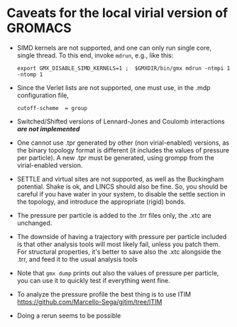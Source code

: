 
Caveats for the local virial version of GROMACS
===============================================

* SIMD kernels are not supported, and one can only run single core,
single thread. To this end, invoke ```mdrun```, e.g., like this: 

      export GMX_DISABLE_SIMD_KERNELS=1 ;  $GMXDIR/bin/gmx mdrun -ntmpi 1 -ntomp 1

* Since the Verlet lists are not supported, one must use, in the .mdp configuration file,  

      cutoff-scheme  = group
      
* Switched/Shifted versions of Lennard-Jones and Coulomb interactions ***are not implemented***
      
* One cannot use .tpr generated by other (non virial-enabled) versions, as the binary
topology format is different (it includes the values of pressure per
particle). A new .tpr must be generated, using grompp from the
virial-enabled version.

* SETTLE and virtual sites are not supported, as well as the
Buckingham potential. Shake is ok, and LINCS should also be fine. So,
you should be careful if you have water in your system, to disable the
settle section in the topology, and introduce the appropriate (rigid) bonds.

* The pressure per particle is added to the .trr files only, the .xtc
are unchanged.

* The downside of having a trajectory with pressure per particle
included is that other analysis tools will most likely fail, unless
you patch them. For structural properties, it's better to save also
the .xtc alongside the .trr, and feed it to the usual analysis tools

* Note that ```gmx dump``` prints out also the values of pressure per particle,
you can use it to quickly test if everything went fine.

* To analyze the pressure profile the best thing is to use ITIM https://github.com/Marcello-Sega/gitim/tree/ITIM

* Doing a rerun seems to be possible 
